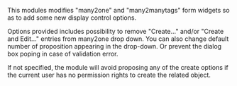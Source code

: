 This modules modifies "many2one" and "many2manytags" form widgets so as
to add some new display control options.

Options provided includes possibility to remove "Create..." and/or
"Create and Edit..." entries from many2one drop down. You can also
change default number of proposition appearing in the drop-down. Or
prevent the dialog box poping in case of validation error.

If not specified, the module will avoid proposing any of the create
options if the current user has no permission rights to create the
related object.
